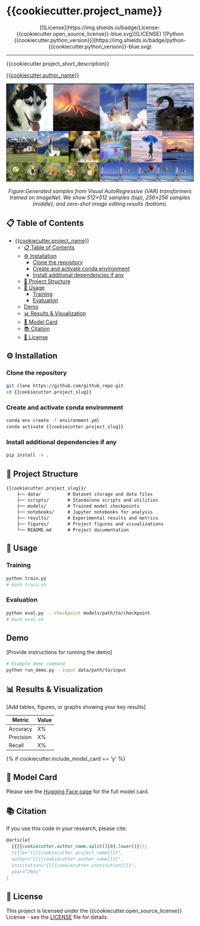 # {{cookiecutter.project_name}}

<div align="center">
[![License](https://img.shields.io/badge/License-{{cookiecutter.open_source_license}}-blue.svg)](LICENSE)
![Python {{cookiecutter.python_version}}](https://img.shields.io/badge/python-{{cookiecutter.python_version}}-blue.svg)
</div>

___
{{cookiecutter.project_short_description}}

<ins>[{{cookiecutter.author_name}}](mailto:{{cookiecutter.author_email}})</ins>

<div align="center">
<img src="figures/test.png" width="800px">
<p><i>Figure:Generated samples from Visual AutoRegressive (VAR) transformers trained on ImageNet. We show 512×512 samples (top), 256×256 samples (middle), and zero-shot image editing results (bottom).</i></p>
</div>

## 📋 Table of Contents
- [{{cookiecutter.project_name}}](#cookiecutterproject_name)
  - [📋 Table of Contents](#-table-of-contents)
  - [⚙️ Installation](#️-installation)
    - [Clone the repository](#clone-the-repository)
    - [Create and activate conda environment](#create-and-activate-conda-environment)
    - [Install additional dependencies if any](#install-additional-dependencies-if-any)
  - [📁 Project Structure](#-project-structure)
  - [🚀 Usage](#-usage)
    - [Training](#training)
    - [Evaluation](#evaluation)
  - [Demo](#demo)
  - [📊 Results \& Visualization](#-results--visualization)
  - [📝 Model Card](#-model-card)
  - [📚 Citation](#-citation)
  - [📄 License](#-license)

## ⚙️ Installation
### Clone the repository
```bash
git clone https://github.com/github_repo.git
cd {{cookiecutter.project_slug}}
```
### Create and activate conda environment
```bash
conda env create -f environment.yml
conda activate {{cookiecutter.project_slug}}
```
### Install additional dependencies if any
```bash
pip install -e .
```

## 📁 Project Structure

```
{{cookiecutter.project_slug}}/
    ├── data/          # Dataset storage and data files
    ├── scripts/       # Standalone scripts and utilities
    ├── models/        # Trained model checkpoints
    ├── notebooks/     # Jupyter notebooks for analysis
    ├── results/       # Experimental results and metrics
    ├── figures/       # Project figures and visualizations
    └── README.md      # Project documentation
```

## 🚀 Usage

### Training

```bash
python train.py
# bash train.sh
```

### Evaluation

```bash
python eval.py  --checkpoint models/path/to/checkpoint
# bash eval.sh
```

## Demo

[Provide instructions for running the demo]

```bash
# Example demo command
python run_demo.py --input data/path/to/input
```

## 📊 Results & Visualization

[Add tables, figures, or graphs showing your key results]

| Metric | Value |
|--------|-------|
| Accuracy | X% |
| Precision | X% |
| Recall | X% |

{% if cookiecutter.include_model_card == 'y' %}
## 📝 Model Card
Please see the [Hugging Face page](https://huggingface.co/username/my-model)
for the full model card.

## 📚 Citation

If you use this code in your research, please cite:

```bibtex
@article{
  {{{{cookiecutter.author_name.split()[0].lower()}}}},
  title="{{{{cookiecutter.project_name}}}}",
  author="{{{{cookiecutter.author_name}}}}",
  institution="{{{{cookiecutter.institution}}}}",
  year="202x"
}
```

## 📄 License

This project is licensed under the {{cookiecutter.open_source_license}} License - see the [LICENSE](LICENSE) file for details.
